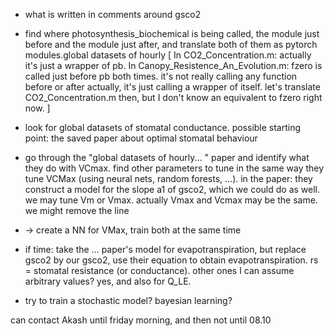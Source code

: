 * what is written in comments around gsco2
* find where photosynthesis_biochemical is being called, the module just before and the module just after, and translate both of them as pytorch modules.global datasets of hourly 
[
    In CO2_Concentration.m: actually it's just a wrapper of pb.
    In Canopy_Resistence_An_Evolution.m: fzero is called just before pb both times.
    it's not really calling any function before or after actually, it's just calling a wrapper of itself.
    let's translate CO2_Concentration.m then, but I don't know an equivalent to fzero right now.
]
* look for global datasets of stomatal conductance. possible starting point: the saved paper about optimal stomatal behaviour
* go through the "global datasets of hourly... " paper and identify what they do with VCmax. find other parameters to tune in the same way they tune VCMax (using neural nets, random forests, ...). in the paper: they construct a model for the slope a1 of gsco2, which we could do as well. we may tune Vm or Vmax. actually Vmax and Vcmax may be the same. we might remove the line 
* -> create a NN for VMax, train both at the same time

* if time: take the ... paper's model for evapotranspiration, but replace gsco2 by our gsco2, use their equation to obtain evapotranspiration. rs = stomatal resistance (or conductance). other ones I can assume arbitrary values? yes, and also for Q_LE.
* try to train a stochastic model? bayesian learning?

can contact Akash until friday morning, and then not until 08.10